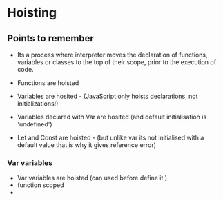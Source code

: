 # Hoisting

## Points to remember

- Its a process where interpreter moves the declaration of functions, variables or classes to the top of their scope, prior to the execution of code.

- Functions are hoisted

- Variables are hosited - (JavaScript only hoists declarations, not initializations!)
- Variables declared with Var are hosited (and default initialisation is 'undefined')

- Let and Const are hoisted - (but unlike var its not initialised with a default value that is why it gives reference error)

### Var variables

- Var variables are hoisted (can used before define it )
- function scoped
-
